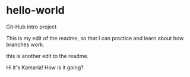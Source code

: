# hello-world
Git-Hub intro project

This is my edit of the readme, so that I can practice and learn about how branches work.

this is another edit to the readme.

Hi it's Kamaria! How is it going?
